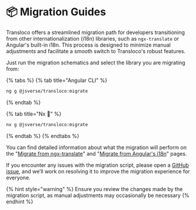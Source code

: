 # 📦 Migration Guides

Transloco offers a streamlined migration path for developers transitioning from other internationalization (i18n) libraries, such as `ngx-translate` or Angular's built-in i18n. This process is designed to minimize manual adjustments and facilitate a smooth switch to Transloco's robust features.

Just run the migration schematics and select the library you are migrating from:

{% tabs %}
{% tab title="Angular CLI" %}
```bash
ng g @jsverse/transloco:migrate
```
{% endtab %}

{% tab title="Nx 🐋" %}
```bash
nx g @jsverse/transloco:migrate
```
{% endtab %}
{% endtabs %}

You can find detailed information about what the migration will perform on the "[Migrate from ngx-translate](migrate-from-ngx-translate.md)" and "[Migrate from Angular's i18n](migrate-from-angulars-i18n.md)" pages.

If you encounter any issues with the migration script, please open a [GitHub issue](https://github.com/jsverse/transloco/issues), and we’ll work on resolving it to improve the migration experience for everyone.

{% hint style="warning" %}
Ensure you review the changes made by the migration script, as manual adjustments may occasionally be necessary
{% endhint %}

